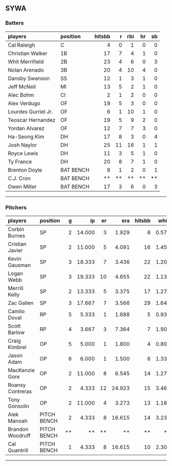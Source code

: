 ## SYWA

### Batters

 
|players             |position  | hitsbb|  r| rbi| hr| sb| 
|:-------------------|:---------|------:|--:|---:|--:|--:| 
|Cal Raleigh         |C         |      4|  0|   1|  0|  0| 
|Christian Walker    |1B        |     17|  7|   4|  1|  0| 
|Whit Merrifield     |2B        |     23|  4|   6|  0|  3| 
|Nolan Arenado       |3B        |     20|  4|  10|  4|  0| 
|Dansby Swanson      |SS        |     12|  1|   3|  1|  0| 
|Jeff McNeil         |MI        |     13|  5|   2|  1|  0| 
|Alec Bohm           |CI        |      2|  1|   2|  0|  0| 
|Alex Verdugo        |OF        |     19|  5|   3|  0|  0| 
|Lourdes Gurriel Jr. |OF        |      6|  1|  10|  1|  0| 
|Teoscar Hernandez   |OF        |     19|  5|   9|  2|  0| 
|Yordan Alvarez      |OF        |     12|  7|   7|  3|  0| 
|Ha-Seong Kim        |DH        |     17|  8|   3|  0|  4| 
|Josh Naylor         |DH        |     25| 11|  16|  1|  1| 
|Royce Lewis         |DH        |     11|  3|   5|  1|  0| 
|Ty France           |DH        |     20|  8|   7|  1|  0| 
|Brenton Doyle       |BAT BENCH |      8|  1|   2|  0|  1| 
|C.J. Cron           |BAT BENCH |     **| **|  **| **| **| 
|Owen Miller         |BAT BENCH |     17|  3|   6|  0|  3| 


* * *

### Pitchers

 
|players          |position    |  g|     ip| er|    era| hitsbb|  whip| so|  w| sv| 
|:----------------|:-----------|--:|------:|--:|------:|------:|-----:|--:|--:|--:| 
|Corbin Burnes    |SP          |  2| 14.000|  3|  1.929|      8| 0.571| 16|  1|  0| 
|Cristian Javier  |SP          |  2| 11.000|  5|  4.091|     16| 1.455|  7|  1|  0| 
|Kevin Gausman    |SP          |  3| 18.333|  7|  3.436|     22| 1.200| 28|  2|  0| 
|Logan Webb       |SP          |  3| 19.333| 10|  4.655|     22| 1.138| 15|  1|  0| 
|Merrill Kelly    |SP          |  2| 13.333|  5|  3.375|     17| 1.275| 13|  2|  0| 
|Zac Gallen       |SP          |  3| 17.667|  7|  3.566|     29| 1.642| 18|  1|  0| 
|Camilo Doval     |RP          |  5|  5.333|  1|  1.688|      5| 0.938|  6|  0|  3| 
|Scott Barlow     |RP          |  4|  3.667|  3|  7.364|      7| 1.909|  6|  0|  1| 
|Craig Kimbrel    |OP          |  5|  5.000|  1|  1.800|      4| 0.800|  7|  1|  2| 
|Jason Adam       |OP          |  6|  6.000|  1|  1.500|      8| 1.333|  7|  1|  3| 
|MacKenzie Gore   |OP          |  2| 11.000|  8|  6.545|     14| 1.273|  9|  0|  0| 
|Roansy Contreras |OP          |  2|  4.333| 12| 24.923|     15| 3.462|  7|  0|  0| 
|Tony Gonsolin    |OP          |  2| 11.000|  4|  3.273|     13| 1.182|  7|  1|  0| 
|Alek Manoah      |PITCH BENCH |  2|  4.333|  8| 16.615|     14| 3.231|  2|  0|  0| 
|Brandon Woodruff |PITCH BENCH | **|     **| **|     **|     **|    **| **| **| **| 
|Cal Quantrill    |PITCH BENCH |  1|  4.333|  8| 16.615|     10| 2.308|  3|  0|  0| 


* * *


